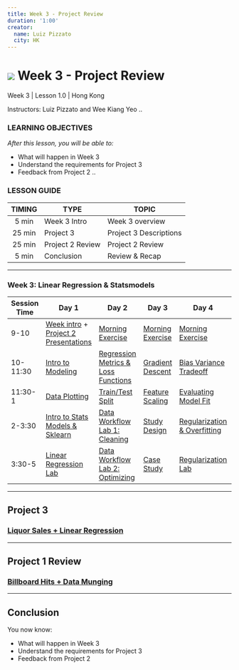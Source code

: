 ```yaml
---
title: Week 3 - Project Review
duration: '1:00'
creator:
  name: Luiz Pizzato
  city: HK
---
```


# ![](https://ga-dash.s3.amazonaws.com/production/assets/logo-9f88ae6c9c3871690e33280fcf557f33.png) Week 3 - Project Review

Week 3 | Lesson 1.0 | Hong Kong

Instructors: Luiz Pizzato and Wee Kiang Yeo ..

### LEARNING OBJECTIVES

_After this lesson, you will be able to:_

- What will happen in Week 3
- Understand the requirements for Project 3
- Feedback from Project 2 ..

### LESSON GUIDE

TIMING | TYPE                  | TOPIC
:----: | --------------------- | -------------------------
5 min  | Week 3 Intro          | Week 3 overview
25 min | Project 3             | Project 3 Descriptions
25 min | Project 2 Review      | Project 2 Review
5 min  | Conclusion            | Review & Recap  

---

### Week 3: Linear Regression & Statsmodels


Session Time | Day 1                                                  | Day 2                                        | Day 3                     | Day 4                                 | Day 5
------------ | ------------------------------------------------------ | -------------------------------------------- | ------------------------- | ------------------------------------- | -----------------------------------
9-10         | [Week intro][3-1.0] + [Project 2 Presentations][2-5.4] | [Morning Exercise][3-1.0]                    | [Morning Exercise][3-3.0] | [Morning Exercise][3-4.0]             | [(Reflection)][3-5.0]
10-11:30     | [Intro to Modeling][3-1.1]                             | [Regression Metrics & Loss Functions][3-3.1] | [Gradient Descent][3-4.1] | [Bias Variance Tradeoff][3-2.1]       | [Stakeholder Analysis][3-5.1]
11:30-1      | [Data Plotting][3-1.2]                                 | [Train/Test Split][3-3.2]                    | [Feature Scaling][3-4.2]  | [Evaluating Model Fit][3-2.2]         | [Presenting to Stakeholders][3-5.2]
2-3:30       | [Intro to Stats Models & Sklearn][3-1.3]               | [Data Workflow Lab 1: Cleaning][3-3.3]       | [Study Design][3-4.3]     | [Regularization & Overfitting][3-2.3] | [+Instructor Choice][3-5.3]
3:30-5       | [Linear Regression Lab][3-1.4]                         | [Data Workflow Lab 2: Optimizing][3-3.4]     | [Case Study][3-4.4]       | [Regularization Lab][3-2.4]           | [Project 3: Presentations][3-5.4]

[2-5.4]: W2-5.4-project-show-and-tell
[3-1.0]: 1.0-intro
[3-1.1]: 1.1-lesson
[3-1.2]: 1.2-lab
[3-1.3]: 1.3-lesson
[3-1.4]: 1.4-lab
[3-2.0]: 2.0-exercise
[3-2.1]: 2.1-lesson
[3-2.2]: 2.2-lab
[3-2.3]: 2.3-lesson
[3-2.4]: 2.4-lab
[3-3.0]: 3.0-exercise
[3-3.1]: 3.1-lesson
[3-3.2]: 3.2-lesson
[3-3.3]: 3.3-lab
[3-3.4]: 3.4-lab
[3-4.0]: 4.0-exercise
[3-4.1]: 4.1-lesson
[3-4.2]: 4.2-lab
[3-4.3]: 4.3-lesson
[3-4.4]: 4.4-lab
[3-5.0]: 5.0-reflection
[3-5.1]: 5.1-lesson
[3-5.2]: 5.2-lab
[3-5.3]: 5.3-flex
[3-5.4]: 5.4-project-show-and-tell

---

## Project 3

### [Liquor Sales + Linear Regression](../../projects/project-03)

---

## Project 1 Review

### [Billboard Hits + Data Munging](../../../projects/project-02/)

---

## Conclusion

You now know:
- What will happen in Week 3
- Understand the requirements for Project 3
- Feedback from Project 2
